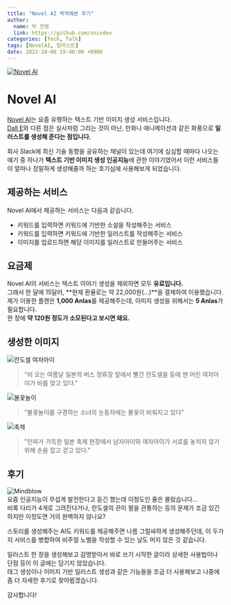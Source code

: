 ```yaml
---
title: "Novel AI 찍먹해본 후기"
author:
  name: 박 찬영
  link: https://github.com/univdev
categories: [Tech, Talk]
tags: [NovelAI, 일러스트]
date: 2022-10-08 19:40:00 +0900
---
```

[![Novel AI](assets/post_images/2022-10-08-novel-ai-review/20221008194553.png)][Novel AI]
# Novel AI
[Novel AI][Novel AI]는 요즘 유행하는 텍스트 기반 이미지 생성 서비스입니다.  
[Dall E][Dall E]와 다른 점은 실사처럼 그리는 것이 아닌, 만화나 애니메이션과 같은 화풍으로 **일러스트를 생성해 준다는 점입니다.**

회사 Slack에 최신 기술 동향을 공유하는 채널이 있는데 여기에 심심할 때마다 나오는 얘기 중 하나가 **텍스트 기반 이미지 생성 인공지능**에 관한 이야기였어서 이런 서비스들이 얼마나 정밀하게 생성해줄까 하는 호기심에 사용해보게 되었습니다.
## 제공하는 서비스
Novel AI에서 제공하는 서비스는 다음과 같습니다.
- 키워드를 입력하면 키워드에 기반한 소설을 작성해주는 서비스
- 키워드를 입력하면 키워드에 기반한 일러스트를 작성해주는 서비스
- 이미지를 업로드하면 해당 이미지를 일러스트로 만들어주는 서비스

## 요금제
Novel AI의 서비스는 텍스트 이야기 생성을 제외하면 모두 **유료입니다.**  
그래서 한 달에 15달러, **현재 환율로는 약 22,000원(...)**을 결제하여 이용했습니다.  
제가 이용한 플랜은 **1,000 Anlas**를 제공해주는데, 이미지 생성을 위해서는 **5 Anlas**가 필요합니다.  
한 장에 **약 120원 정도가 소모된다고 보시면 돼요.**
## 생성한 이미지
![란도셀 여자아이](assets/post_images/2022-10-08-novel-ai-review/20221008204746.png)  
> "비 오는 여름날 일본의 버스 정류장 앞에서 빨간 란도셀을 등에 맨 어린 여자아이가 비를 맞고 있다."

![불꽃놀이](assets/post_images/2022-10-08-novel-ai-review/20221008204843.png)  
> "불꽃놀이를 구경하는 소녀의 눈동자에는 불꽃이 비춰지고 있다"

![축제](assets/post_images/2022-10-08-novel-ai-review/20221008204919.png)
> "인파가 가득한 일본 축제 현장에서 남자아이와 여자아이가 서로를 놓치지 않기 위해 손을 잡고 걷고 있다."

## 후기
![Mindblow](assets/post_images/2022-10-08-novel-ai-review/giphy.gif)  
요즘 인공지능이 무섭게 발전한다고 듣긴 했는데 이정도인 줄은 몰랐습니다...  
비록 다리가 4개로 그려진다거나, 란도셀의 끈이 팔을 관통하는 등의 문제가 조금 있긴 하지만 이정도면 거의 완벽하지 않나요?

스토리를 생성해주는 AI도 키워드를 제공해주면 나름 그럴싸하게 생성해주던데, 이 두가지 서비스를 병합하여 비주얼 노벨을 작성할 수 있는 날도 머지 않은 것 같습니다.

일러스트 한 장을 생성해보고 감명받아서 바로 쓰기 시작한 글이라 상세한 사용법이나 단점 등이 이 글에는 담기지 않았습니다.  
태그 생성이나 이미지 기반 일러스트 생성과 같은 기능들을 조금 더 사용해보고 나중에 좀 더 자세한 후기로 찾아뵙겠습니다.

감사합니다!

[Novel AI]: https://novelai.net/
[Dall E]: https://openai.com/dall-e-2/